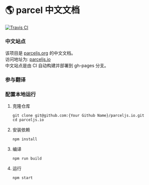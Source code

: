 # 🌎 parcel 中文文档
[![Travis CI](https://api.travis-ci.org/docschina/parceljs.io.svg?branch=cn)](https://travis-ci.org/docschina/parceljs.io/)

### 中文站点
该项目是 [parceljs.org](https://parceljs.org) 的中文文档。<br>
访问地址为: [parceljs.io](https://www.parceljs.io)<br>
中文站点是由 CI 自动构建并部署到 gh-pages 分支。
### 参与翻译

### 配置本地运行

1. 克隆仓库

	```
	git clone git@github.com:{Your Github Name}/parceljs.io.git
	cd parceljs.io
	```
2. 安装依赖

	```
	npm install
	```
3. 编译
	
	```
	npm run build
	```
4. 运行
	
	```
	npm start
	```
